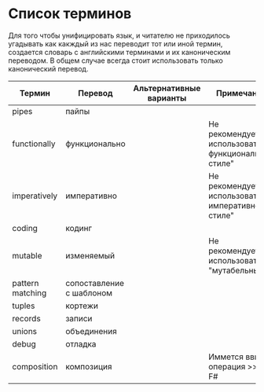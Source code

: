 Список терминов
===============

Для того чтобы унифицировать язык, и читателю не приходилось угадывать как какждый из нас переводит тот или иной термин, создается словарь с английскими терминами и их каноническим переводом.
В общем случае всегда стоит использовать только канонический перевод. 

| Термин | Перевод | Альтернативные варианты | Примечание |
| ------ | ------- | ----------------------- | ---------- |
| pipes  | пайпы | | |
| functionally | функционально | | Не рекомендуется использовать "в функциональном стиле" |
| imperatively  | императивно | | Не рекомендуется использовать "в императивном стиле" |
| coding  | кодинг | | |
| mutable  | изменяемый | | Не рекомендуется использовать "мутабельный" |
| pattern matching  | сопоставление с шаблоном | | |
| tuples  | кортежи | | |
| records   | записи  | | |
| unions  | объединения | | |
| debug  | отладка | | |
| composition   | композиция |  | Иммется ввиде операция >> в F# |
